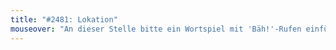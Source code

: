 ```yaml
---
title: "#2481: Lokation"
mouseover: "An dieser Stelle bitte ein Wortspiel mit 'Bäh!'-Rufen einfügen."
---
```

